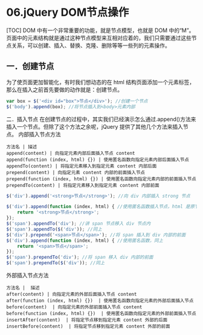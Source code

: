 # 06.jQuery DOM节点操作
[TOC]
DOM 中有一个非常重要的功能，就是节点模型，也就是 DOM 中的“M”。页面中的元素结构就是通过这种节点模型来互相对应着的，我们只需要通过这些节点关系，可以创建、插入、替换、克隆、删除等等一些列的元素操作。
## 一．创建节点
为了使页面更加智能化，有时我们想动态的在 html 结构页面添加一个元素标签，那么在插入之前首先要做的动作就是：创建节点。
```javascript
var box = $('<div id="box">节点</div>'); //创建一个节点
$('body').append(box); //将节点插入到<body>元素内部
```
二．插入节点
在创建节点的过程中，其实我们已经演示怎么通过.append()方法来插入一个节点。但除了这个方法之余呢，jQuery 提供了其他几个方法来插入节点。
内部插入节点方法
```table
方法名 | 描述
append(content) | 向指定元素内部后面插入节点 content
append(function (index, html) {}) | 使用匿名函数向指定元素内部后面插入节点
appendTo(content) | 将指定元素移入到指定元素 content 内部后面
prepend(content) | 向指定元素 content 内部的前面插入节点
prepend(function (index, html) {}) | 使用匿名函数向指定元素内部的前面插入节点
prependTo(content) | 将指定元素移入到指定元素 content 内部前面
```
```javascript
$('div').append('<strong>节点</strong>'); //向 div 内部插入 strong 节点

$('div').append(function (index, html) { //使用匿名函数插入节点，html 是原节点
    return '<strong>节点</strong>';
});
$('span').appendTo('div'); //讲 span 节点移入 div 节点内
$('span').appendTo($('div')); //同上
$('div').prepend('<span>节点</span>'); //将 span 插入到 div 内部的前面
$('div').append(function (index, html) { //使用匿名函数，同上
    return '<span>节点</span>';
});
$('span').prependTo('div'); //将 span 移入 div 内部的前面
$('span').prependTo($('div')); //同上
```
外部插入节点方法
```table
方法名 |  描述
after(content) | 向指定元素的外部后面插入节点 content
after(function (index, html) {})  | 使用匿名函数向指定元素的外部后面插入节点
before(content)  | 向指定元素的外部前面插入节点 content
before(function (index, html) {})  | 使用匿名函数向指定元素的外部前面插入节点
insertAfter(content)  | 将指定节点移到指定元素 content 外部的后面
insertBefore(content)  | 将指定节点移到指定元素 content 外部的前面
```

